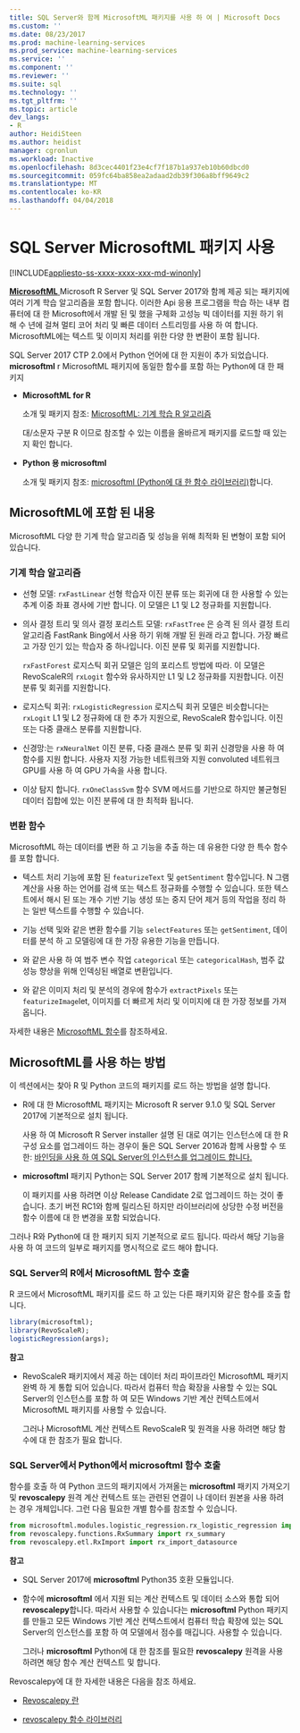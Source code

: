 ```yaml
---
title: SQL Server와 함께 MicrosoftML 패키지를 사용 하 여 | Microsoft Docs
ms.custom: ''
ms.date: 08/23/2017
ms.prod: machine-learning-services
ms.prod_service: machine-learning-services
ms.service: ''
ms.component: ''
ms.reviewer: ''
ms.suite: sql
ms.technology: ''
ms.tgt_pltfrm: ''
ms.topic: article
dev_langs:
- R
author: HeidiSteen
ms.author: heidist
manager: cgronlun
ms.workload: Inactive
ms.openlocfilehash: 8d3cec4401f23e4cf7f187b1a937eb10b60dbcd0
ms.sourcegitcommit: 059fc64ba858ea2adaad2db39f306a8bff9649c2
ms.translationtype: MT
ms.contentlocale: ko-KR
ms.lasthandoff: 04/04/2018
---
```

# <a name="using-the-microsoftml-package-with-sql-server"></a>SQL Server MicrosoftML 패키지 사용
[!INCLUDE[appliesto-ss-xxxx-xxxx-xxx-md-winonly](../includes/appliesto-ss-xxxx-xxxx-xxx-md-winonly.md)]

[ **MicrosoftML** ](https://msdn.microsoft.com/microsoft-r/microsoftml-introduction) Microsoft R Server 및 SQL Server 2017와 함께 제공 되는 패키지에 여러 기계 학습 알고리즘을 포함 합니다. 이러한 Api 응용 프로그램을 학습 하는 내부 컴퓨터에 대 한 Microsoft에서 개발 된 및 했을 구체화 고성능 빅 데이터를 지원 하기 위해 수 년에 걸쳐 멀티 코어 처리 및 빠른 데이터 스트리밍를 사용 하 여 합니다. MicrosoftML에는 텍스트 및 이미지 처리를 위한 다양 한 변환이 포함 됩니다.

SQL Server 2017 CTP 2.0에서 Python 언어에 대 한 지원이 추가 되었습니다. **microsoftml** r MicrosoftML 패키지에 동일한 함수를 포함 하는 Python에 대 한 패키지 

+ **MicrosoftML for R**

    소개 및 패키지 참조: [MicrosoftML: 기계 학습 R 알고리즘](https://docs.microsoft.com/en-us/r-server/r-reference/microsoftml/microsoftml-package)

    대/소문자 구분 R 이므로 참조할 수 있는 이름을 올바르게 패키지를 로드할 때 있는지 확인 합니다.

+ **Python 용 microsoftml**

    소개 및 패키지 참조: [microsoftml (Python에 대 한 함수 라이브러리)](https://docs.microsoft.com/r-server/python-reference/microsoftml/microsoftml-package)합니다. 

## <a name="whats-in-microsoftml"></a>MicrosoftML에 포함 된 내용

MicrosoftML 다양 한 기계 학습 알고리즘 및 성능을 위해 최적화 된 변형이 포함 되어 있습니다.

### <a name="machine-learning-algorithms"></a>기계 학습 알고리즘

-  선형 모델: `rxFastLinear` 선형 학습자 이진 분류 또는 회귀에 대 한 사용할 수 있는 추계 이중 좌표 경사에 기반 합니다. 이 모델은 L1 및 L2 정규화를 지원합니다.

- 의사 결정 트리 및 의사 결정 포리스트 모델: `rxFastTree` 은 승격 된 의사 결정 트리 알고리즘 FastRank Bing에서 사용 하기 위해 개발 된 원래 라고 합니다. 가장 빠르고 가장 인기 있는 학습자 중 하나입니다. 이진 분류 및 회귀를 지원합니다.

  `rxFastForest` 로지스틱 회귀 모델은 임의 포리스트 방법에 따라. 이 모델은 RevoScaleR의 `rxLogit` 함수와 유사하지만 L1 및 L2 정규화를 지원합니다. 이진 분류 및 회귀를 지원합니다.

- 로지스틱 회귀: `rxLogisticRegression` 로지스틱 회귀 모델은 비슷합니다는 `rxLogit` L1 및 L2 정규화에 대 한 추가 지원으로, RevoScaleR 함수입니다. 이진 또는 다중 클래스 분류를 지원합니다.

- 신경망:는 `rxNeuralNet` 이진 분류, 다중 클래스 분류 및 회귀 신경망을 사용 하 여 함수를 지원 합니다. 사용자 지정 가능한 네트워크와 지원 convoluted 네트워크 GPU를 사용 하 여 GPU 가속을 사용 합니다.

- 이상 탐지 합니다.  `rxOneClassSvm` 함수 SVM 메서드를 기반으로 하지만 불균형된 데이터 집합에 있는 이진 분류에 대 한 최적화 됩니다.

### <a name="transformation-functions"></a>변환 함수

MicrosoftML 하는 데이터를 변환 하 고 기능을 추출 하는 데 유용한 다양 한 특수 함수를 포함 합니다.

- 텍스트 처리 기능에 포함 된 `featurizeText` 및 `getSentiment` 함수입니다. N 그램 계산을 사용 하는 언어를 검색 또는 텍스트 정규화를 수행할 수 있습니다. 또한 텍스트에서 해시 된 또는 개수 기반 기능 생성 또는 중지 단어 제거 등의 작업을 정리 하는 일반 텍스트를 수행할 수 있습니다.

- 기능 선택 및와 같은 변환 함수를 기능 `selectFeatures` 또는 `getSentiment`, 데이터를 분석 하 고 모델링에 대 한 가장 유용한 기능을 만듭니다.

- 와 같은 사용 하 여 범주 변수 작업 `categorical` 또는 `categoricalHash`, 범주 값 성능 향상을 위해 인덱싱된 배열로 변환입니다.

- 와 같은 이미지 처리 및 분석의 경우에 함수가 `extractPixels` 또는 `featurizeImage`let, 이미지를 더 빠르게 처리 및 이미지에 대 한 가장 정보를 가져옵니다.

자세한 내용은 [MicrosoftML 함수](https://msdn.microsoft.com/microsoft-r/microsoftml/microsoftml)를 참조하세요.

## <a name="how-to-use-microsoftml"></a>MicrosoftML를 사용 하는 방법

이 섹션에서는 찾아 R 및 Python 코드의 패키지를 로드 하는 방법을 설명 합니다.

+ R에 대 한 MicrosoftML 패키지는 Microsoft R server 9.1.0 및 SQL Server 2017에 기본적으로 설치 됩니다.

    사용 하 여 Microsoft R Server installer 설명 된 대로 여기는 인스턴스에 대 한 R 구성 요소를 업그레이드 하는 경우이 둘은 SQL Server 2016과 함께 사용할 수 또한: [바인딩을 사용 하 여 SQL Server의 인스턴스를 업그레이드 합니다.](r/use-sqlbindr-exe-to-upgrade-an-instance-of-sql-server.md)

+ **microsoftml** 패키지 Python는 SQL Server 2017 함께 기본적으로 설치 됩니다. 

   이 패키지를 사용 하려면 이상 Release Candidate 2로 업그레이드 하는 것이 좋습니다. 초기 버전 RC1와 함께 릴리스된 하지만 라이브러리에 상당한 수정 버전을 함수 이름에 대 한 변경을 포함 되었습니다. 

그러나 R와 Python에 대 한 패키지 되지 기본적으로 로드 됩니다. 따라서 해당 기능을 사용 하 여 코드의 일부로 패키지를 명시적으로 로드 해야 합니다.

### <a name="calling-microsoftml-functions-from-r-in-sql-server"></a>SQL Server의 R에서 MicrosoftML 함수 호출

R 코드에서 MicrosoftML 패키지를 로드 하 고 있는 다른 패키지와 같은 함수를 호출 합니다.

```R
library(microsoftml);
library(RevoScaleR);
logisticRegression(args);
```

**참고**

+ RevoScaleR 패키지에서 제공 하는 데이터 처리 파이프라인 MicrosoftML 패키지 완벽 하 게 통합 되어 있습니다. 따라서 컴퓨터 학습 확장을 사용할 수 있는 SQL Server의 인스턴스를 포함 하 여 모든 Windows 기반 계산 컨텍스트에서 MicrosoftML 패키지를 사용할 수 있습니다.

    그러나 MicrosoftML 계산 컨텍스트 RevoScaleR 및 원격을 사용 하려면 해당 함수에 대 한 참조가 필요 합니다.

### <a name="calling-microsoftml-functions-from-python-in-sql-server"></a>SQL Server에서 Python에서 microsoftml 함수 호출

함수를 호출 하 여 Python 코드의 패키지에서 가져올는 **microsoftml** 패키지 가져오기 및 **revoscalepy** 원격 계산 컨텍스트 또는 관련된 연결이 나 데이터 원본을 사용 하려는 경우 개체입니다. 그런 다음 필요한 개별 함수를 참조할 수 있습니다.

```Python
from microsoftml.modules.logistic_regression.rx_logistic_regression import rx_logistic_regression
from revoscalepy.functions.RxSummary import rx_summary
from revoscalepy.etl.RxImport import rx_import_datasource
```

**참고**

+ SQL Server 2017에 **microsoftml** Python35 호환 모듈입니다. 

+ 함수에 **microsoftml** 에서 지원 되는 계산 컨텍스트 및 데이터 소스와 통합 되어 **revoscalepy**합니다. 따라서 사용할 수 있습니다는 **microsoftml** Python 패키지를 만들고 모든 Windows 기반 계산 컨텍스트에서 컴퓨터 학습 확장에 있는 SQL Server의 인스턴스를 포함 하 여 모델에서 점수를 매깁니다. 사용할 수 있습니다.

    그러나 **microsoftml** Python에 대 한 참조를 필요한 **revoscalepy** 원격을 사용 하려면 해당 함수 계산 컨텍스트 및 합니다.

Revoscalepy에 대 한 자세한 내용은 다음을 참조 하세요.

+ [Revoscalepy 란](python/what-is-revoscalepy.md)

+ [revoscalepy 함수 라이브러리](https://docs.microsoft.com/en-us/r-server/python-reference/revoscalepy/revoscalepy-package) 
